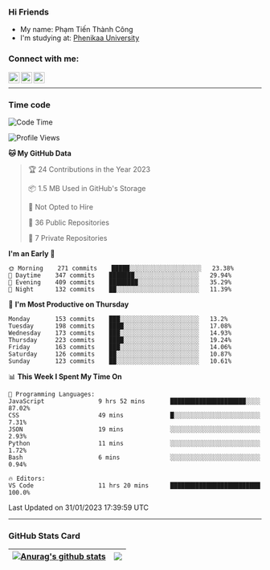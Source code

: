 ### Hi Friends

- My name: Phạm Tiến Thành Công
- I'm studying at: [Phenikaa University]


### Connect with me:
[<img align="left" alt="PhamTienThanhCong | Facebook" width="22px" src="https://upload.wikimedia.org/wikipedia/commons/thumb/1/16/Facebook-icon-1.png/640px-Facebook-icon-1.png" />][facebook]
[<img align="left" alt="PhamTienThanhCong | Zalo" width="22px" src="https://www.anphatpc.com.vn/template/anphat_2020v2/images/icon-zalo.jpg" />][zalo]
[<img align="left" alt="PhamTienThanhCong | LinkedIn" width="22px" src="https://cdn3.iconfinder.com/data/icons/inficons/512/linkedin.png" />][linkedin]

<br />

---

### Time code

<!--START_SECTION:waka-->
![Code Time](http://img.shields.io/badge/Code%20Time-858%20hrs%2034%20mins-blue)

![Profile Views](http://img.shields.io/badge/Profile%20Views-4-blue)

**🐱 My GitHub Data** 

> 🏆 24 Contributions in the Year 2023
 > 
> 📦 1.5 MB Used in GitHub's Storage 
 > 
> 🚫 Not Opted to Hire
 > 
> 📜 36 Public Repositories 
 > 
> 🔑 7 Private Repositories  
 > 
**I'm an Early 🐤** 

```text
🌞 Morning    271 commits    █████░░░░░░░░░░░░░░░░░░░░   23.38% 
🌆 Daytime    347 commits    ███████░░░░░░░░░░░░░░░░░░   29.94% 
🌃 Evening    409 commits    ████████░░░░░░░░░░░░░░░░░   35.29% 
🌙 Night      132 commits    ██░░░░░░░░░░░░░░░░░░░░░░░   11.39%

```
📅 **I'm Most Productive on Thursday** 

```text
Monday       153 commits    ███░░░░░░░░░░░░░░░░░░░░░░   13.2% 
Tuesday      198 commits    ████░░░░░░░░░░░░░░░░░░░░░   17.08% 
Wednesday    173 commits    ███░░░░░░░░░░░░░░░░░░░░░░   14.93% 
Thursday     223 commits    ████░░░░░░░░░░░░░░░░░░░░░   19.24% 
Friday       163 commits    ███░░░░░░░░░░░░░░░░░░░░░░   14.06% 
Saturday     126 commits    ██░░░░░░░░░░░░░░░░░░░░░░░   10.87% 
Sunday       123 commits    ██░░░░░░░░░░░░░░░░░░░░░░░   10.61%

```


📊 **This Week I Spent My Time On** 

```text
💬 Programming Languages: 
JavaScript               9 hrs 52 mins       █████████████████████░░░░   87.02% 
CSS                      49 mins             █░░░░░░░░░░░░░░░░░░░░░░░░   7.31% 
JSON                     19 mins             ░░░░░░░░░░░░░░░░░░░░░░░░░   2.93% 
Python                   11 mins             ░░░░░░░░░░░░░░░░░░░░░░░░░   1.72% 
Bash                     6 mins              ░░░░░░░░░░░░░░░░░░░░░░░░░   0.94%

🔥 Editors: 
VS Code                  11 hrs 20 mins      █████████████████████████   100.0%

```


 Last Updated on 31/01/2023 17:39:59 UTC
<!--END_SECTION:waka-->

---

### GitHub Stats Card

| <a href="https://github.com/phamtienthanhcong"><img align="center" src="https://github-readme-stats.vercel.app/api?username=PhamTienThanhCong&show_icons=true&include_all_commits=true&theme=buefy&hide_border=true&theme=ocean_dark" alt="Anurag's github stats" /></a> | <a href="https://github.com/phamtienthanhcong"><img align="center" src="https://github-readme-stats.vercel.app/api/top-langs/?username=PhamTienThanhCong&layout=compact&theme=buefy&hide_border=true&theme=ocean_dark" /></a> |
| ------------- | ------------- |

[Phenikaa University]: https://phenikaa-uni.edu.vn/vi
[facebook]: https://www.facebook.com/phamtienthanhcong
[linkedin]: https://linkedin.com/in/phamtienthanhcong
[zalo]: https://zalo.me/0396396332
[tiktok]: https://www.tiktok.com/@phamtienthanhcong
[web]: https://github.com/PhamTienThanhCong/web_dev
[min project]: https://github.com/PhamTienThanhCong/Project-Of-Web
[c and cpp]: https://github.com/PhamTienThanhCong/Code_C_and_Cpro
[python]: https://github.com/PhamTienThanhCong/Python_beginer
